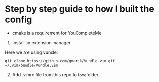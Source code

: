 # Step by step guide to how I built the config

- cmake is a requirement for YouCompleteMe

1. Install an extension manager

Here we are using vundle:

```
git clone https://github.com/gmarik/Vundle.vim.git ~/.vim/bundle/Vundle.vim
```

2. Add .vimrc file from this repo to `home`folder.
